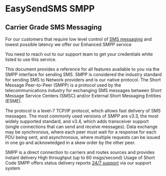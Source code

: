 # EasySendSMS SMPP

## Carrier Grade SMS Messaging

For our customers that require low level control of [SMS messaging](https://www.easysendsms.com/bulksms) and lowest possible latency we offer our Enhanced SMPP service

You need to reach out to our support team to get your credentials white listed to use this service.

This document provides a reference for all features available to you via the SMPP interface for sending SMS. SMPP is considered the industry standard for sending SMS to Network providers and is our native protocol. The Short Message Peer-to-Peer (SMPP) is a protocol used by the telecommunications industry for exchanging SMS messages between Short Message Service Centers (SMSC) and/or External Short Messaging Entities (ESME).

The protocol is a level-7 TCP/IP protocol, which allows fast delivery of SMS messages. The most commonly used versions of SMPP are v3.3, the most widely supported standard, and v3.4, which adds transceiver support (single connections that can send and receive messages). Data exchange may be synchronous, where each peer must wait for a response for each PDU being sent, and asynchronous, where multiple requests can be issued in one go and acknowledged in a skew order by the other peer.


SMPP is a direct connection to carriers and routes sources and provides instant delivery
High throughput (up to 60 msgs/second)
Usage of Short Code
SMPP offers status delivery reports
[24/7 support](https://www.easysendsms.com/contact-us) via our support system
